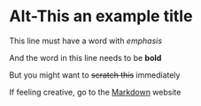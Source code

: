 Alt-This an example title
==========================

This line must have a word with *emphasis*

And the word in this line needs to be **bold**

But you might want to ~~scratch this~~ immediately

If feeling creative, go to the [Markdown](https://github.com/adam-p/markdown-here/wiki/Markdown-Cheatsheet) website

